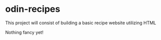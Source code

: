 # odin-recipes
This project will consist of building a basic recipe website utilizing HTML

Nothing fancy yet!